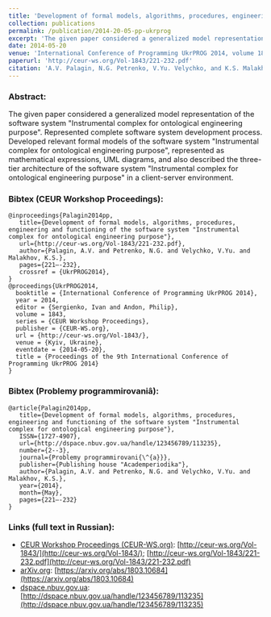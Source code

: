 ```yaml
---
title: 'Development of formal models, algorithms, procedures, engineering and functioning of the software system "Instrumental complex for ontological engineering purpose"'
collection: publications
permalink: /publication/2014-20-05-pp-ukrprog
excerpt: 'The given paper considered a generalized model representation of the software system "Instrumental complex for ontological engineering purpose". Represented complete software system development process. Developed relevant formal models of the software system "Instrumental complex for ontological engineering purpose", represented as mathematical expressions, UML diagrams, and also described the three-tier architecture of the software system "Instrumental complex for ontological engineering purpose" in a client-server environment.'
date: 2014-05-20
venue: 'International Conference of Programming UkrPROG 2014, volume 1843 of CEUR Workshop Proceedings. Also published in scientific journal "Problemy programmirovaniâ"'
paperurl: 'http://ceur-ws.org/Vol-1843/221-232.pdf'
citation: 'A.V. Palagin, N.G. Petrenko, V.Yu. Velychko, and K.S. Malakhov. Development of formal models, algorithms, procedures, engineering and functioning of the software system "Instrumental complex for ontological engineering purpose". In Ivan Sergienko and Philip Andon, editors, International Conference of Programming UkrPROG 2014, volume 1843 of CEUR Workshop Proceedings, pages 221-232. CEUR-WS.org, 2014'
---
```


### Abstract:
<p style="font-size:11pt">
The given paper considered a generalized model representation of the software system "Instrumental complex for ontological engineering purpose". Represented complete software system development process. Developed relevant formal models of the software system "Instrumental complex for ontological engineering purpose", represented as mathematical expressions, UML diagrams, and also described the three-tier architecture of the software system "Instrumental complex for ontological engineering purpose" in a client-server environment.
</p>

### Bibtex (CEUR Workshop Proceedings):
```
@inproceedings{Palagin2014pp,
   title={Development of formal models, algorithms, procedures, engineering and functioning of the software system "Instrumental complex for ontological engineering purpose"},
   url={http://ceur-ws.org/Vol-1843/221-232.pdf},
   author={Palagin, A.V. and Petrenko, N.G. and Velychko, V.Yu. and Malakhov, K.S.},
   pages={221–-232},
   crossref = {UkrPROG2014},
}
@proceedings{UkrPROG2014,
  booktitle = {International Conference of Programming UkrPROG 2014},
  year = 2014,
  editor = {Sergienko, Ivan and Andon, Philip},
  volume = 1843,
  series = {CEUR Workshop Proceedings},
  publisher = {CEUR-WS.org},
  url = {http://ceur-ws.org/Vol-1843/},
  venue = {Kyiv, Ukraine},
  eventdate = {2014-05-20},
  title = {Proceedings of the 9th International Conference of Programming UkrPROG 2014}
}
```
### Bibtex (Problemy programmirovaniâ):
```
@article{Palagin2014pp,
   title={Development of formal models, algorithms, procedures, engineering and functioning of the software system "Instrumental complex for ontological engineering purpose"},
   ISSN={1727-4907},
   url={http://dspace.nbuv.gov.ua/handle/123456789/113235},
   number={2--3},
   journal={Problemy programmirovani{\^{a}}},
   publisher={Publishing house "Academperiodika"},
   author={Palagin, A.V. and Petrenko, N.G. and Velychko, V.Yu. and Malakhov, K.S.},
   year={2014},
   month={May},
   pages={221–-232}
}
```

### Links (full text in Russian):
* [CEUR Workshop Proceedings (CEUR-WS.org)](http://ceur-ws.org/): [http://ceur-ws.org/Vol-1843/](http://ceur-ws.org/Vol-1843/); [http://ceur-ws.org/Vol-1843/221-232.pdf](http://ceur-ws.org/Vol-1843/221-232.pdf)
* [arXiv.org](https://arxiv.org/a/0000-0003-3223-9844): [https://arxiv.org/abs/1803.10684](https://arxiv.org/abs/1803.10684)
* [dspace.nbuv.gov.ua](http://dspace.nbuv.gov.ua/): [http://dspace.nbuv.gov.ua/handle/123456789/113235](http://dspace.nbuv.gov.ua/handle/123456789/113235)